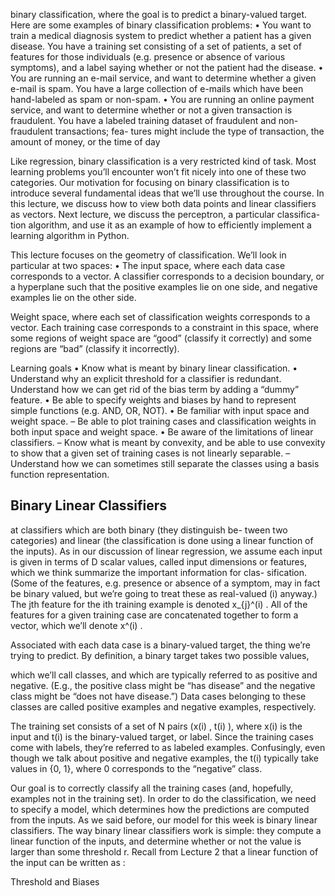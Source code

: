 
binary classification, where
the goal is to predict a binary-valued target. Here are some examples of
binary classification problems:
• You want to train a medical diagnosis system to predict whether a
patient has a given disease. You have a training set consisting of a
set of patients, a set of features for those individuals (e.g. presence or
absence of various symptoms), and a label saying whether or not the
patient had the disease.
• You are running an e-mail service, and want to determine whether
a given e-mail is spam. You have a large collection of e-mails which
have been hand-labeled as spam or non-spam.
• You are running an online payment service, and want to determine
whether or not a given transaction is fraudulent. You have a labeled
training dataset of fraudulent and non-fraudulent transactions; fea-
tures might include the type of transaction, the amount of money, or
the time of day

Like regression, binary classification is a very restricted kind of task.
Most learning problems you’ll encounter won’t fit nicely into one of these
two categories. Our motivation for focusing on binary classification is to
introduce several fundamental ideas that we’ll use throughout the course.
In this lecture, we discuss how to view both data points and linear classifiers
as vectors. Next lecture, we discuss the perceptron, a particular classifica-
tion algorithm, and use it as an example of how to efficiently implement a
learning algorithm in Python.

This lecture focuses on the geometry of classification. We’ll look in
particular at two spaces:
• The input space, where each data case corresponds to a vector. A
classifier corresponds to a decision boundary, or a hyperplane such
that the positive examples lie on one side, and negative examples lie
on the other side.

Weight space, where each set of classification weights corresponds to
a vector. Each training case corresponds to a constraint in this space,
where some regions of weight space are “good” (classify it correctly)
and some regions are “bad” (classify it incorrectly).

Learning goals
• Know what is meant by binary linear classification.
• Understand why an explicit threshold for a classifier is redundant.
Understand how we can get rid of the bias term by adding a “dummy”
feature.
• Be able to specify weights and biases by hand to represent simple
functions (e.g. AND, OR, NOT).
• Be familiar with input space and weight space.
– Be able to plot training cases and classification weights in both
input space and weight space.
• Be aware of the limitations of linear classifiers.
– Know what is meant by convexity, and be able to use convexity
to show that a given set of training cases is not linearly separable.
– Understand how we can sometimes still separate the classes using
a basis function representation.

## Binary Linear Classifiers

 at classifiers which are both binary (they distinguish be-
tween two categories) and linear (the classification is done using a linear
function of the inputs). As in our discussion of linear regression, we assume
each input is given in terms of D scalar values, called input dimensions
or features, which we think summarize the important information for clas-
sification. (Some of the features, e.g. presence or absence of a symptom,
may in fact be binary valued, but we’re going to treat these as real-valued
(i)
anyway.) The jth feature for the ith training example is denoted x_{j}^(i) . All
of the features for a given training case are concatenated together to form a
vector, which we’ll denote x^(i) .

Associated with each data case is a binary-valued target, the thing we’re
trying to predict. By definition, a binary target takes two possible values,

which we’ll call classes, and which are typically referred to as positive
and negative. (E.g., the positive class might be “has disease” and the
negative class might be “does not have disease.”) Data cases belonging
to these classes are called positive examples and negative examples,
respectively.

 The training set consists of a set of N pairs (x(i) , t(i) ), where
x(i) is the input and t(i) is the binary-valued target, or label. Since the
training cases come with labels, they’re referred to as labeled examples.
Confusingly, even though we talk about positive and negative examples, the
t(i) typically take values in {0, 1}, where 0 corresponds to the “negative”
class.

Our goal is to correctly classify all the training cases (and, hopefully,
examples not in the training set). In order to do the classification, we need
to specify a model, which determines how the predictions are computed
from the inputs. As we said before, our model for this week is binary linear
classifiers.
The way binary linear classifiers work is simple: they compute a linear
function of the inputs, and determine whether or not the value is larger
than some threshold r. Recall from Lecture 2 that a linear function of the
input can be written as :

Threshold and Biases
